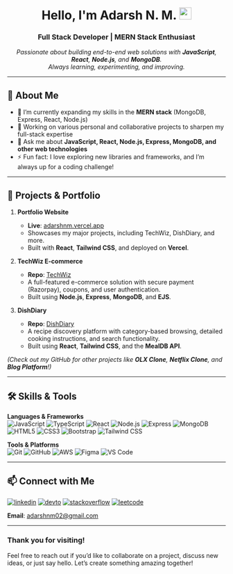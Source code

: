 <h1 align="center">Hello, I'm Adarsh N. M. <img src="https://media.giphy.com/media/hvRJCLFzcasrR4ia7z/giphy.gif" width="28"></h1>

<h3 align="center">Full Stack Developer | MERN Stack Enthusiast</h3>

<p align="center">
  <em>
    Passionate about building end-to-end web solutions with <strong>JavaScript</strong>, <strong>React</strong>, <strong>Node.js</strong>, and <strong>MongoDB</strong>. 
    <br />
    Always learning, experimenting, and improving.
  </em>
</p>

---

## 🙋‍ About Me

- 🌱 I’m currently expanding my skills in the **MERN stack** (MongoDB, Express, React, Node.js)  
- 💼 Working on various personal and collaborative projects to sharpen my full-stack expertise  
- 💬 Ask me about **JavaScript, React, Node.js, Express, MongoDB, and other web technologies**  
- ⚡ Fun fact: I love exploring new libraries and frameworks, and I’m always up for a coding challenge!  

---

## 🚀 Projects & Portfolio

1. **Portfolio Website**  
   - **Live**: [adarshnm.vercel.app](https://adarshnm.vercel.app/)  
   - Showcases my major projects, including TechWiz, DishDiary, and more.  
   - Built with **React**, **Tailwind CSS**, and deployed on **Vercel**.

2. **TechWiz E-commerce**  
   - **Repo**: [TechWiz](https://github.com/Adarshnm02/TechWiz)  
   - A full-featured e-commerce solution with secure payment (Razorpay), coupons, and user authentication.  
   - Built using **Node.js**, **Express**, **MongoDB**, and **EJS**.

3. **DishDiary**  
   - **Repo**: [DishDiary](https://github.com/Adarshnm02/DishDiary)  
   - A recipe discovery platform with category-based browsing, detailed cooking instructions, and search functionality.  
   - Built using **React**, **Tailwind CSS**, and the **MealDB API**.

*(Check out my GitHub for other projects like **OLX Clone**, **Netflix Clone**, and **Blog Platform**!)*

---

## 🛠️ Skills & Tools

**Languages & Frameworks**  
![JavaScript](https://img.shields.io/badge/JavaScript-ES6%2B-yellow?style=flat&logo=javascript&logoColor=white)
![TypeScript](https://img.shields.io/badge/TypeScript-4%2B-blue?style=flat&logo=typescript&logoColor=white)
![React](https://img.shields.io/badge/React-18-blue?style=flat&logo=react&logoColor=white)
![Node.js](https://img.shields.io/badge/Node.js-18-green?style=flat&logo=node.js&logoColor=white)
![Express](https://img.shields.io/badge/Express-4-lightgrey?style=flat&logo=express&logoColor=white)
![MongoDB](https://img.shields.io/badge/MongoDB-6-green?style=flat&logo=mongodb&logoColor=white)
![HTML5](https://img.shields.io/badge/HTML5-E34F26?style=flat&logo=html5&logoColor=white)
![CSS3](https://img.shields.io/badge/CSS3-1572B6?style=flat&logo=css3&logoColor=white)
![Bootstrap](https://img.shields.io/badge/Bootstrap-5-purple?style=flat&logo=bootstrap&logoColor=white)
![Tailwind CSS](https://img.shields.io/badge/TailwindCSS-3-blue?style=flat&logo=tailwindcss&logoColor=white)

**Tools & Platforms**  
![Git](https://img.shields.io/badge/Git-F05032?style=flat&logo=git&logoColor=white)
![GitHub](https://img.shields.io/badge/GitHub-100000?style=flat&logo=github&logoColor=white)
![AWS](https://img.shields.io/badge/AWS-232F3E?style=flat&logo=amazon-aws&logoColor=white)
![Figma](https://img.shields.io/badge/Figma-F24E1E?style=flat&logo=figma&logoColor=white)
![VS Code](https://img.shields.io/badge/VS%20Code-007ACC?style=flat&logo=visual-studio-code&logoColor=white)

---

## 📫 Connect with Me

<p align="left">
<a href="https://www.linkedin.com/in/adarshnm02" target="blank"><img align="center" src="https://img.shields.io/badge/LinkedIn-Adarshnm02-blue?style=flat&logo=linkedin" alt="linkedin" /></a>
<a href="https://dev.to/adarsh_nm" target="blank"><img align="center" src="https://img.shields.io/badge/Dev.to-Adarsh_nm-black?style=flat&logo=dev.to" alt="devto" /></a>
<a href="https://stackoverflow.com/users/19396766/adarsh-nm" target="blank"><img align="center" src="https://img.shields.io/badge/StackOverflow-Adarsh--nm-FE7A16?style=flat&logo=stackoverflow&logoColor=white" alt="stackoverflow" /></a>
<a href="https://leetcode.com/Adarsh_nm/" target="blank"><img align="center" src="https://img.shields.io/badge/LeetCode-Adarsh__nm-orange?style=flat&logo=leetcode&logoColor=white" alt="leetcode" /></a>
</p>

**Email**: [adarshnm02@gmail.com](mailto:adarshnm02@gmail.com)

---

### Thank you for visiting!

Feel free to reach out if you’d like to collaborate on a project, discuss new ideas, or just say hello. Let’s create something amazing together!
